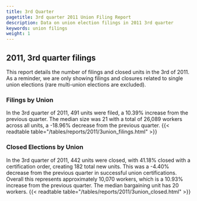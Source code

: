 ```yaml
---
title: 3rd Quarter 
pagetitle: 3rd quarter 2011 Union Filing Report
description: Data on union election filings in 2011 3rd quarter 
keywords: union filings
weight: 1
---
```


## 2011, 3rd quarter filings

This report details the number of filings and closed units in the 3rd of 2011. As a reminder, we are only showing filings and closures related to single union elections (rare multi-union elections are excluded).

### Filings by Union
In the 3rd quarter of 2011, 491 units were filed, a 10.39% increase from the previous quarter. The median size was 21 with a total of 26,089 workers across all units, a -18.96% decrease from the previous quarter.
{{< readtable table="/tables/reports/2011/3union_filings.html" >}}

### Closed Elections by Union
In the 3rd quarter of 2011, 442 units were closed, with 41.18% closed with a certification order, creating 182 total new units. This was a -4.40% decrease from the previous quarter in successful union certifications. Overall this represents approximately 10,070 workers, which is a 10.93% increase from the previous quarter. The median bargaining unit has 20 workers.
{{< readtable table="/tables/reports/2011/3union_closed.html" >}}
